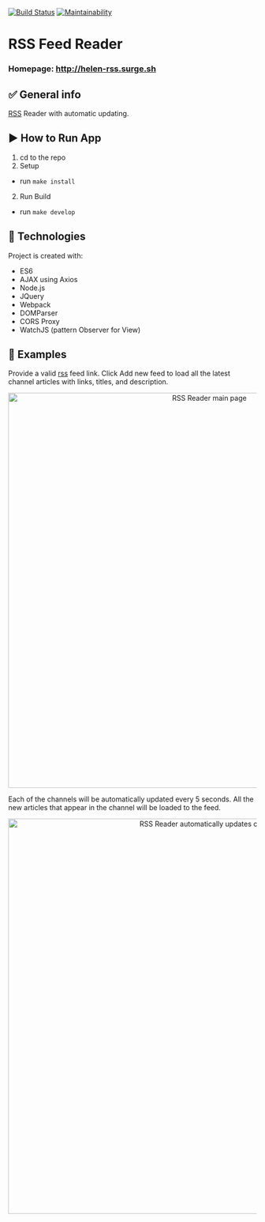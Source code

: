 [![Build Status](https://travis-ci.org/helenkyryliuk/project-lvl3-s402.svg?branch=master)](https://travis-ci.org/helenkyryliuk/project-lvl3-s414)
[![Maintainability](https://api.codeclimate.com/v1/badges/3a88c23d14c26e44e20c/maintainability)](https://codeclimate.com/github/helenkyryliuk/project-lvl3-s414/maintainability)


# RSS Feed Reader 

### Homepage: http://helen-rss.surge.sh

## :white_check_mark: General info

[RSS](https://en.wikipedia.org/wiki/RSS) Reader with automatic updating.


## :arrow_forward: How to Run App

1. cd to the repo
2. Setup
  - run `make install`
2. Run Build
  - run `make develop`

## :hammer: Technologies

Project is created with:
* ES6
* AJAX using Axios
* Node.js
* JQuery
* Webpack
* DOMParser
* CORS Proxy
* WatchJS (pattern Observer for View)


## :file_folder: Examples

Provide a valid [rss](https://en.wikipedia.org/wiki/RSS) feed link. Click Add new feed to load all the latest channel articles with links, titles, and description.

<p align="center">
  <img alt="RSS Reader main page" width="800" src="https://user-images.githubusercontent.com/29301041/54170283-f413ac00-44da-11e9-9a5a-1122ca235aad.png">
</p>

Each of the channels will be automatically updated every 5 seconds. All the new articles that appear in the channel will be loaded to the feed.

<p align="center">
  <img alt="RSS Reader automatically updates channel" width="800" src="https://user-images.githubusercontent.com/29301041/54170102-3c7e9a00-44da-11e9-9229-bdac6403106b.png">
</p>
